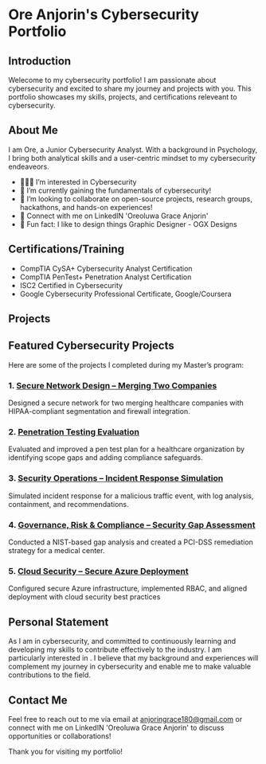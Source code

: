 # Ore Anjorin's Cybersecurity Portfolio 

## Introduction
Welecome to my cybersecurity portfolio! I am passionate about cybersecurity and excited to share my journey and projects with you. This portfolio showcases my skills, projects, and certifications releveant to cybersecurity.

## About Me
I am Ore, a Junior Cybersecurity Analyst. With a background in Psychology, I bring both analytical skills and a user-centric mindset to my cybersecurity endeaveors.
- 👩🏾‍💻 I’m interested in Cybersecurity
- 🌱 I’m currently gaining the fundamentals of cybersecurity! 
- 📌 I’m looking to collaborate on open-source projects, research groups, hackathons, and hands-on experiences!
- 🔗 Connect with me on LinkedIN 'Oreoluwa Grace Anjorin'
- 🎀 Fun fact: I like to design things Graphic Designer - OGX Designs

## Certifications/Training
- CompTIA CySA+ Cybersecurity Analyst Certification
- CompTIA PenTest+ Penetration Analyst Certification
- ISC2 Certified in Cybersecurity
- Google Cybersecurity Professional Certificate, Google/Coursera

## Projects
## Featured Cybersecurity Projects

Here are some of the projects I completed during my Master’s program:

### 1. [Secure Network Design – Merging Two Companies](https://github.com/yourusername/Secure-Network-Design)
Designed a secure network for two merging healthcare companies with HIPAA-compliant segmentation and firewall integration.

### 2. [Penetration Testing Evaluation](https://github.com/yourusername/Penetration-Testing-Evaluation)
Evaluated and improved a pen test plan for a healthcare organization by identifying scope gaps and adding compliance safeguards.

### 3. [Security Operations – Incident Response Simulation](https://github.com/yourusername/Security-Operations-Incident-Response)
Simulated incident response for a malicious traffic event, with log analysis, containment, and recommendations.

### 4. [Governance, Risk & Compliance – Security Gap Assessment](https://github.com/yourusername/Governance-Risk-Compliance)
Conducted a NIST-based gap analysis and created a PCI-DSS remediation strategy for a medical center.

### 5. [Cloud Security – Secure Azure Deployment](https://github.com/yourusername/Cloud-Security-Azure)
Configured secure Azure infrastructure, implemented RBAC, and aligned deployment with cloud security best practices
## Personal Statement
As I am in cybersecurity, and committed to continuously learning and developing my skills to contribute effectively to the industry. I am particularly interested in . I believe that my background and experiences will complement my journey in cybersecurity and enable me to make valuable contributions to the field.

## Contact Me
Feel free to reach out to me via email at anjoringrace180@gmail.com or connect with me on LinkedIN 'Oreoluwa Grace Anjorin' to discuss opportunities or collaborations!

Thank you for visiting my portfolio!

<!---
oreanjorin/oreanjorin is a ✨ special ✨ repository because its `README.md` (this file) appears on your GitHub profile.
You can click the Preview link to take a look at your changes.
--->
